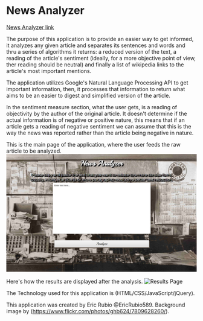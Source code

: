 # News Analyzer

[News Analyzer link](https://ericrubio589.github.io/text-processor/)

The purpose of this application is to provide an easier way to get informed, it analyzes any given article and separates
its sentences and words and thru a series of algorithms it returns: a reduced version of the text, a reading of the article's
sentiment (ideally, for a more objective point of view, ther reading should be neutral) and finally a list of wikipedia links
to the article's most important mentions.

The application utilizes Google's Natural Language Processing API to get important information, then, it processes that
information to return what aims to be an easier to digest and simplified version of the article.

In the sentiment measure section, what the user gets, is a reading of objectivity by the author of the original article. It doesn't
determine if the actual information is of negative or positive nature, this means that if an article gets a reading of negative
sentiment we can assume that this is the way the news was reported rather than the article being negative in nature.

This is the main page of the application, where the user feeds the raw article to be analyzed.
![Main Page](/media/img/newsanalyzermain.png)


Here's how the results are displayed after the analysis.
![Results Page](/media/img/newsanalyzerresults.png)


The Technology used for this application is (HTML/CSS/JavaScript/jQuery).

This application was created by Eric Rubio @EricRubio589.
Background image by (https://www.flickr.com/photos/ghb624/7809628260/).
